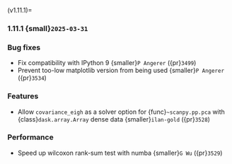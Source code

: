 (v1.11.1)=
### 1.11.1 {small}`2025-03-31`

### Bug fixes

- Fix compatibility with IPython 9 {smaller}`P Angerer` ({pr}`3499`)
- Prevent too-low matplotlib version from being used {smaller}`P Angerer` ({pr}`3534`)

### Features

- Allow `covariance_eigh` as a solver option for {func}`~scanpy.pp.pca` with {class}`dask.array.Array` dense data {smaller}`ilan-gold` ({pr}`3528`)

### Performance

- Speed up wilcoxon rank-sum test with numba {smaller}`G Wu` ({pr}`3529`)
